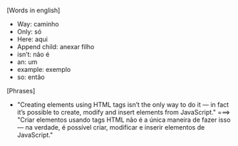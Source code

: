 
[Words in english]
- Way: caminho
- Only: só
- Here: aqui
- Append child: anexar filho
- isn’t: não é 
- an: um
- example: exemplo
- so: então

[Phrases]
- "Creating elements using HTML tags isn’t the only way to do it — in fact it’s possible to create, modify and insert elements from JavaScript."
===> "Criar elementos usando tags HTML não é a única maneira de fazer isso — na verdade, é possível criar, modificar e inserir elementos de JavaScript."